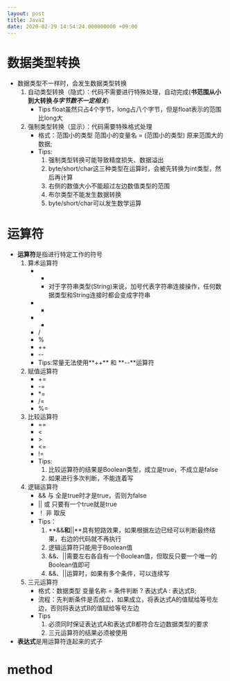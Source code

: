 ```yaml
---
layout: post
title: Java2
date: 2020-02-29 14:54:24.000000000 +09:00
---
```


# 数据类型转换
   + 数据类型不一样时，会发生数据类型转换
      1. 自动类型转换（隐式）：代码不需要进行特殊处理，自动完成(**书范围从小到大转换*与字节数不一定相关***)
         + Tips
         float虽然只占4个字节，long占八个字节，但是float表示的范围比long大
      2. 强制类型转换（显示）：代码需要特殊格式处理
         + 格式：范围小的类型 范围小的变量名 = (范围小的类型) 原来范围大的数据;
         + Tips:
            1. 强制类型转换可能导致精度损失、数据溢出
            2. byte/short/char这三种类型在运算时，会被先转换为int类型，然后再计算
            3. 右侧的数值大小不能超过左边数值类型的范围
            4. 布尔类型不能发生数据转换
            5. byte/short/char可以发生数学运算

# 运算符
   + **运算符**是指进行特定工作的符号
      1. 算术运算符
         + +
            + 对于字符串类型(String)来说，加号代表字符串连接操作，任何数据类型和String连接时都会变成字符串
         + -
         + *
         + /
         + %
         + ++
         + --
         + Tips:常量无法使用**++** 和 **--**运算符
      2. 赋值运算符
         + +=
         + -=
         + *=
         + /=
         + %=
      3. 比较运算符
         + ==
         + &lt;
         + &gt;
         + &lt;=
         + !=
         + Tips:
            1. 比较运算符的结果是Boolean类型，成立是true，不成立是false
            2. 如果进行多次判断，不能连着写
      4. 逻辑运算符
         + &&  与    全是true时才是true，否则为false
         + &#124;&#124;  或    只要有一个true就是true
         + ！  非    取反
         + Tips：
            1. **&&**和**&#124;&#124;**具有短路效果，如果根据左边已经可以判断最终结果，右边的代码就不再执行
            2. 逻辑运算符只能用于Boolean值
            3. &&、&#124;&#124;需要左右各自有一个Boolean值，但取反只要一个唯一的Boolean值即可
            4. &&、&#124;&#124;运算时，如果有多个条件，可以连续写
      5. 三元运算符
         + 格式：数据类型 变量名称 = 条件判断 ? 表达式A : 表达式B;
         + 流程：先判断条件是否成立，如果成立，将表达式A的值赋给等号左边，否则将表达式B的值赋给等号左边
         + Tips
            1. 必须同时保证表达式A和表达式B都符合左边数据类型的要求
            2. 三元运算符的结果必须被使用
   + **表达式**是用运算符连起来的式子
# method
